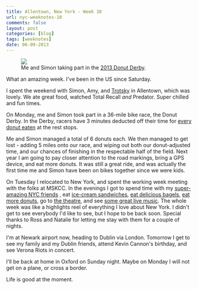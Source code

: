 ```yaml
---
title: Allentown, New York - Week 10
url: nyc-weeknotes-10
comments: false
layout: post
categories: [blog]
tags: [weeknotes]
date: 06-09-2013
---
```

<figure>
<img src="http://farm4.staticflickr.com/3703/9687360957_f2cc742855_b_d.jpg" class="photo silverframe">
<figcaption>Me and Simon taking part in the <a href="http://www.lehighwheelmen.org/">2013 Donut Derby</a>.</figcaption>
</figure>

What an amazing week. I've been in the US since Saturday. 

I spent the weekend with Simon, Amy, and <a href="http://www.flickr.com/photos/paulmmay/7916834928/">Trotsky</a> in Allentown, which was lovely. We ate great food, watched Total Recall *and* Predator. Super chilled and fun times. 

On Monday, me and Simon took part in a 36-mile bike race, the Donut Derby. In the Derby, racers have 3 minutes deducted off their time for [every donut eaten](http://lh6.ggpht.com/_qhfpUmZ6R-c/TJBMl7tCk8I/AAAAAAAACzM/loE08IokCEQ/s1600-h/DSCN1439%5B5%5D.jpg) at the rest stops. 

Me and Simon managed a total of 6 donuts each. We then managed to get lost - adding 5 miles onto our race, and wiping out both our donut-adjusted time, and our chances of finishing in the respectable half of the field. Next year I am going to pay closer attention to the road markings, bring a GPS device, and eat more donuts. It was still a great ride, and was actually the first time me and Simon have been on bikes together since we were kids.

On Tuesday I relocated to New York, and spent the working week meeting with the folks at MSKCC. In the evenings I got to spend time with my [super-amazing NYC friends](http://fredtruman.com/spring-2011-show-photo)	, eat [ice-cream sandwiches](http://newyork.seriouseats.com/2008/06/new-york-citys-top-10-best-ice-cream-sandwiches-nyc.html), [eat delicious bagels](http://www.oldebrooklynbagelshop.com/), [eat more donuts](http://www.yelp.com/biz/dough-brooklyn), go to [the theatre](http://www.armoryonpark.org/programs_events/detail/the_machine), and see [some great live music](http://www.pianosnyc.com/upstairs). The whole week was like a highlights reel of everything I love about New York. I didn't get to see everybody I'd like to see, but I hope to be back soon. Special thanks to Ross and Natalie for letting me stay with them for a couple of nights. 

I'm at Newark airport now, heading to Dublin via London. Tomorrow I get to see my family and my Dublin friends, attend Kevin Cannon's birthday, and see Verona Riots in concert. 

I'll be back at home in Oxford on Sunday night. Maybe on Monday I will not get on a plane, or cross a border. 

Life is good at the moment.



